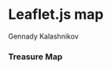# Leaflet.js map
Gennady Kalashnikov  

### Treasure Map
<!--html_preserve--><div id="htmlwidget-29e0c516473472f7a85d" style="width:672px;height:480px;" class="leaflet html-widget"></div>
<script type="application/json" data-for="htmlwidget-29e0c516473472f7a85d">{"x":{"options":{"crs":{"crsClass":"L.CRS.EPSG3857","code":null,"proj4def":null,"projectedBounds":null,"options":{}}},"calls":[{"method":"addTiles","args":["//{s}.tile.openstreetmap.org/{z}/{x}/{y}.png",null,null,{"minZoom":0,"maxZoom":18,"maxNativeZoom":null,"tileSize":256,"subdomains":"abc","errorTileUrl":"","tms":false,"continuousWorld":false,"noWrap":false,"zoomOffset":0,"zoomReverse":false,"opacity":1,"zIndex":null,"unloadInvisibleTiles":null,"updateWhenIdle":null,"detectRetina":false,"reuseTiles":false,"attribution":"&copy; <a href=\"http://openstreetmap.org\">OpenStreetMap<\/a> contributors, <a href=\"http://creativecommons.org/licenses/by-sa/2.0/\">CC-BY-SA<\/a>"}]},{"method":"addMarkers","args":[[20.0625319328659,20.0697886099185,20.0781283994504,20.0390010160644],[-72.8090364320346,-72.8340077108871,-72.8680324641406,-72.800745892675],{"iconUrl":{"data":"http://upload.wikimedia.org/wikipedia/commons/4/4a/Arrow_north.svg","index":0},"iconWidth":12,"iconHeight":32},null,null,{"clickable":true,"draggable":false,"keyboard":true,"title":"","alt":"","zIndexOffset":0,"opacity":1,"riseOnHover":false,"riseOffset":250},null,null,null,null,null,null,null]},{"method":"addMarkers","args":[[20.0625319328659,20.0697886099185,20.0781283994504,20.0390010160644],[-72.8090364320346,-72.8340077108871,-72.8680324641406,-72.800745892675],{"iconUrl":{"data":"http://upload.wikimedia.org/wikipedia/commons/4/4a/Arrow_north.svg","index":0},"iconWidth":12,"iconHeight":32},null,null,{"clickable":true,"draggable":false,"keyboard":true,"title":"","alt":"","zIndexOffset":0,"opacity":1,"riseOnHover":false,"riseOffset":250},["\"Go North\"","\"Go North\"","\"Go North\"","\"Go North\""],null,null,null,null,null,null]},{"method":"addMarkers","args":[[20.0596309094714,20.0754002220219,20.0653432325428,20.0483573374859],[-72.8724358918755,-72.8308335686252,-72.8046105637774,-72.8326984955062],{"iconUrl":{"data":"http://upload.wikimedia.org/wikipedia/commons/f/ff/Arrow_south.svg","index":0},"iconWidth":12,"iconHeight":32},null,null,{"clickable":true,"draggable":false,"keyboard":true,"title":"","alt":"","zIndexOffset":0,"opacity":1,"riseOnHover":false,"riseOffset":250},["\"Go South\"","\"Go South\"","\"Go South\"","\"Go South\""],null,null,null,null,null,null]},{"method":"addMarkers","args":[[20.045595375757,20.0765330202041,20.0570124640739,20.0697785688197],[-72.8005875515685,-72.8497265495669,-72.7941900144538,-72.8386800786005],{"iconUrl":{"data":"http://upload.wikimedia.org/wikipedia/commons/9/9f/Arrow_west.svg","index":0},"iconWidth":32,"iconHeight":12},null,null,{"clickable":true,"draggable":false,"keyboard":true,"title":"","alt":"","zIndexOffset":0,"opacity":1,"riseOnHover":false,"riseOffset":250},["\"Go West\"","\"Go West\"","\"Go West\"","\"Go West\""],null,null,null,null,null,null]},{"method":"addMarkers","args":[[20.0532698500294,20.0562615969213,20.0513436775935,20.0408251828232],[-72.8501570392839,-72.8059694097325,-72.8143742271945,-72.7910783072791],{"iconUrl":{"data":"http://upload.wikimedia.org/wikipedia/commons/7/71/Arrow_east.svg","index":0},"iconWidth":32,"iconHeight":12},null,null,{"clickable":true,"draggable":false,"keyboard":true,"title":"","alt":"","zIndexOffset":0,"opacity":1,"riseOnHover":false,"riseOffset":250},["\"Go East\"","\"Go East\"","\"Go East\"","\"Go East\""],null,null,null,null,null,null]},{"method":"addCircleMarkers","args":[[20.0408918198906,20.0818114787278,20.0618379553868,20.0461394696795],[-72.8371357814,-72.8183434411612,-72.8307386539427,-72.8027817903622],10,null,null,{"lineCap":null,"lineJoin":null,"clickable":true,"pointerEvents":null,"className":"","stroke":true,"color":["red","blue","red","blue"],"weight":5,"opacity":0.5,"fill":true,"fillColor":["red","blue","red","blue"],"fillOpacity":0.2,"dashArray":null},null,null,null,null,null,null,null]},{"method":"addLegend","args":[{"colors":["black","red","blue"],"labels":["Marker","Pitfall","Skeleton"],"na_color":null,"na_label":"NA","opacity":0.5,"position":"topright","type":"unknown","title":null,"extra":null,"layerId":null,"className":"info legend"}]},{"method":"addMarkers","args":[20.059758,-72.838493,{"iconUrl":{"data":"http://upload.wikimedia.org/wikipedia/commons/a/a4/Treasure_chest_color.png","index":0},"iconWidth":32,"iconHeight":32},null,null,{"clickable":true,"draggable":false,"keyboard":true,"title":"","alt":"","zIndexOffset":0,"opacity":1,"riseOnHover":false,"riseOffset":250},"Expected treasure chest location",null,null,null,null,null,null]}],"limits":{"lat":[20.0390010160644,20.0818114787278],"lng":[-72.8724358918755,-72.7910783072791]}},"evals":[],"jsHooks":[]}</script><!--/html_preserve-->
